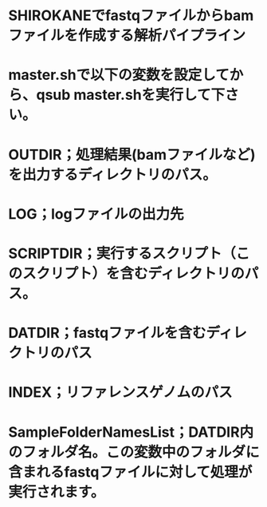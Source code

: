 # SHIROKANEでfastqファイルからbamファイルを作成する解析パイプライン

# master.shで以下の変数を設定してから、qsub master.shを実行して下さい。

# OUTDIR；処理結果(bamファイルなど)を出力するディレクトリのパス。
# LOG；logファイルの出力先
# SCRIPTDIR；実行するスクリプト（このスクリプト）を含むディレクトリのパス。
# DATDIR；fastqファイルを含むディレクトリのパス
# INDEX；リファレンスゲノムのパス
# SampleFolderNamesList；DATDIR内のフォルダ名。この変数中のフォルダに含まれるfastqファイルに対して処理が実行されます。